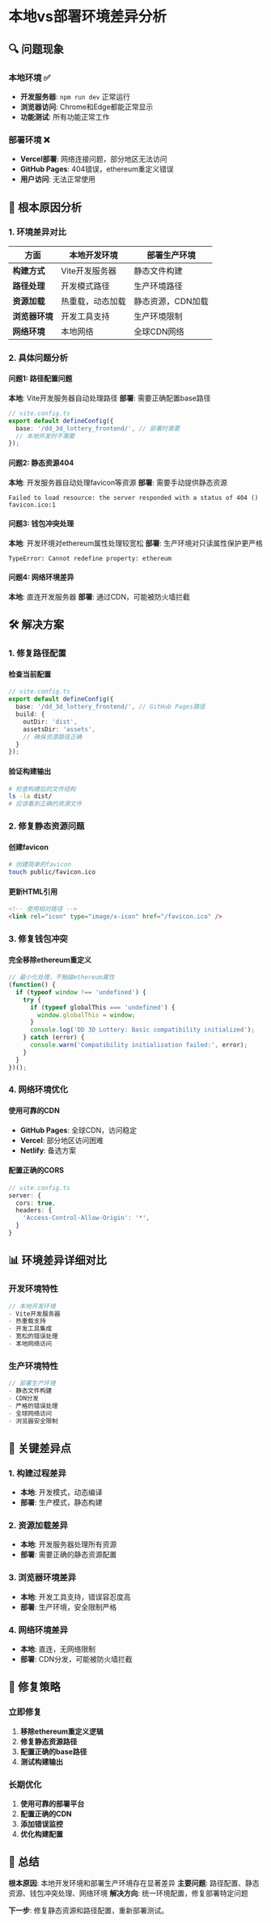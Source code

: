 # 本地vs部署环境差异分析

## 🔍 问题现象

### 本地环境 ✅
- **开发服务器**: `npm run dev` 正常运行
- **浏览器访问**: Chrome和Edge都能正常显示
- **功能测试**: 所有功能正常工作

### 部署环境 ❌
- **Vercel部署**: 网络连接问题，部分地区无法访问
- **GitHub Pages**: 404错误，ethereum重定义错误
- **用户访问**: 无法正常使用

## 🎯 根本原因分析

### 1. 环境差异对比

| 方面 | 本地开发环境 | 部署生产环境 |
|------|-------------|-------------|
| **构建方式** | Vite开发服务器 | 静态文件构建 |
| **路径处理** | 开发模式路径 | 生产环境路径 |
| **资源加载** | 热重载，动态加载 | 静态资源，CDN加载 |
| **浏览器环境** | 开发工具支持 | 生产环境限制 |
| **网络环境** | 本地网络 | 全球CDN网络 |

### 2. 具体问题分析

#### 问题1: 路径配置问题
**本地**: Vite开发服务器自动处理路径
**部署**: 需要正确配置base路径

```typescript
// vite.config.ts
export default defineConfig({
  base: '/dd_3d_lottery_frontend/', // 部署时需要
  // 本地开发时不需要
});
```

#### 问题2: 静态资源404
**本地**: 开发服务器自动处理favicon等资源
**部署**: 需要手动提供静态资源

```
Failed to load resource: the server responded with a status of 404 ()
favicon.ico:1
```

#### 问题3: 钱包冲突处理
**本地**: 开发环境对ethereum属性处理较宽松
**部署**: 生产环境对只读属性保护更严格

```
TypeError: Cannot redefine property: ethereum
```

#### 问题4: 网络环境差异
**本地**: 直连开发服务器
**部署**: 通过CDN，可能被防火墙拦截

## 🛠️ 解决方案

### 1. 修复路径配置

#### 检查当前配置
```typescript
// vite.config.ts
export default defineConfig({
  base: '/dd_3d_lottery_frontend/', // GitHub Pages路径
  build: {
    outDir: 'dist',
    assetsDir: 'assets',
    // 确保资源路径正确
  }
});
```

#### 验证构建输出
```bash
# 检查构建后的文件结构
ls -la dist/
# 应该看到正确的资源文件
```

### 2. 修复静态资源问题

#### 创建favicon
```bash
# 创建简单的favicon
touch public/favicon.ico
```

#### 更新HTML引用
```html
<!-- 使用相对路径 -->
<link rel="icon" type="image/x-icon" href="/favicon.ico" />
```

### 3. 修复钱包冲突

#### 完全移除ethereum重定义
```javascript
// 最小化处理，不触碰ethereum属性
(function() {
  if (typeof window !== 'undefined') {
    try {
      if (typeof globalThis === 'undefined') {
        window.globalThis = window;
      }
      console.log('DD 3D Lottery: Basic compatibility initialized');
    } catch (error) {
      console.warn('Compatibility initialization failed:', error);
    }
  }
})();
```

### 4. 网络环境优化

#### 使用可靠的CDN
- **GitHub Pages**: 全球CDN，访问稳定
- **Vercel**: 部分地区访问困难
- **Netlify**: 备选方案

#### 配置正确的CORS
```typescript
// vite.config.ts
server: {
  cors: true,
  headers: {
    'Access-Control-Allow-Origin': '*',
  }
}
```

## 📊 环境差异详细对比

### 开发环境特性
```javascript
// 本地开发环境
- Vite开发服务器
- 热重载支持
- 开发工具集成
- 宽松的错误处理
- 本地网络访问
```

### 生产环境特性
```javascript
// 部署生产环境
- 静态文件构建
- CDN分发
- 严格的错误处理
- 全球网络访问
- 浏览器安全限制
```

## 🎯 关键差异点

### 1. 构建过程差异
- **本地**: 开发模式，动态编译
- **部署**: 生产模式，静态构建

### 2. 资源加载差异
- **本地**: 开发服务器处理所有资源
- **部署**: 需要正确的静态资源配置

### 3. 浏览器环境差异
- **本地**: 开发工具支持，错误容忍度高
- **部署**: 生产环境，安全限制严格

### 4. 网络环境差异
- **本地**: 直连，无网络限制
- **部署**: CDN分发，可能被防火墙拦截

## 🔧 修复策略

### 立即修复
1. **移除ethereum重定义逻辑**
2. **修复静态资源路径**
3. **配置正确的base路径**
4. **测试构建输出**

### 长期优化
1. **使用可靠的部署平台**
2. **配置正确的CDN**
3. **添加错误监控**
4. **优化构建配置**

## 📝 总结

**根本原因**: 本地开发环境和部署生产环境存在显著差异
**主要问题**: 路径配置、静态资源、钱包冲突处理、网络环境
**解决方向**: 统一环境配置，修复部署特定问题

**下一步**: 修复静态资源和路径配置，重新部署测试。
